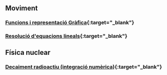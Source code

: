 ## Moviment 

### [Funcions i representació Gràfica](mov/mov1.md){:target="_blank"}

### [Resolució d'equacions lineals](mov/mov2.md){:target="_blank"}

## Física nuclear

### [Decaiment radioactiu (integració numèrica)](modern/decaiment_radioactiu.md){:target="_blank"}


